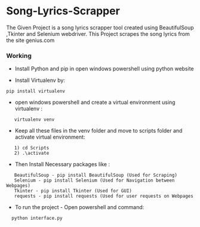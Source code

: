 # Song-Lyrics-Scrapper

The Given Project is a song lyrics scrapper tool created using BeautifulSoup ,Tkinter and Selenium webdriver.
This Project scrapes the song lyrics from the site genius.com

### Working 
* Install Python and pip in open windows powershell using python website

* Install Virtualenv by:
 ```
 pip install virtualenv
 
 ```
* open windows powershell and create a virtual environment using virtualenv :
```
   virtualenv venv 
```
* Keep all these files in the venv folder and move to scripts folder and activate virtual environment:

```
   1) cd Scripts
   2) .\activate
```
* Then Install Necessary packages like :

```
   BeautifulSoup - pip install BeautifulSoup (Used for Scraping)
   Selenium - pip install Selenium (Used for Navigation between Webpages)
   Tkinter - pip install Tkinter (Used for GUI)
   requests - pip install requests (Used for user requests on Webpages
```
* To run the project - Open powershell and command:
```
  python interface.py
```
